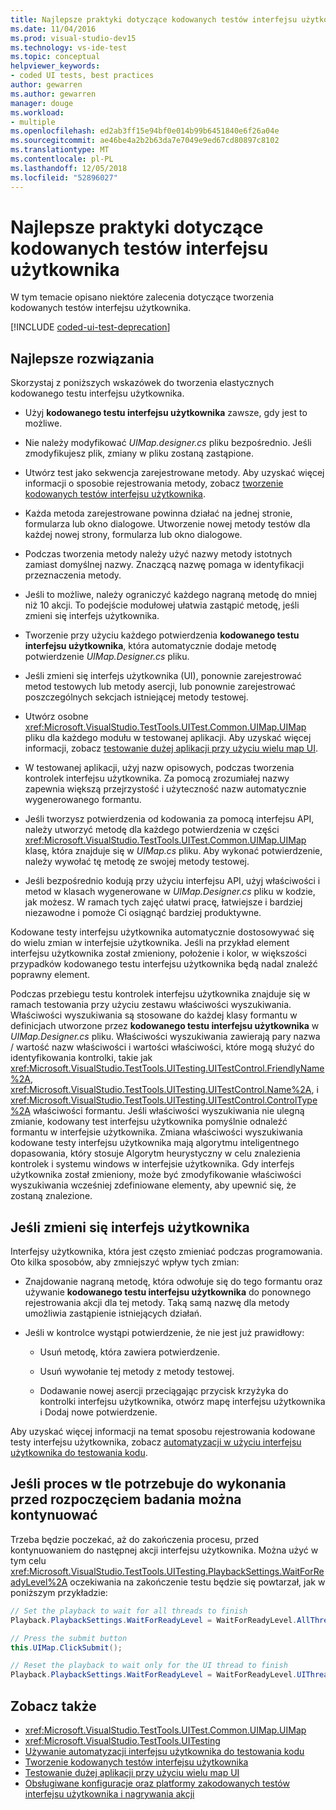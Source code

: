 ```yaml
---
title: Najlepsze praktyki dotyczące kodowanych testów interfejsu użytkownika
ms.date: 11/04/2016
ms.prod: visual-studio-dev15
ms.technology: vs-ide-test
ms.topic: conceptual
helpviewer_keywords:
- coded UI tests, best practices
author: gewarren
ms.author: gewarren
manager: douge
ms.workload:
- multiple
ms.openlocfilehash: ed2ab3ff15e94bf0e014b99b6451840e6f26a04e
ms.sourcegitcommit: ae46be4a2b2b63da7e7049e9ed67cd80897c8102
ms.translationtype: MT
ms.contentlocale: pl-PL
ms.lasthandoff: 12/05/2018
ms.locfileid: "52896027"
---
```

# <a name="best-practices-for-coded-ui-tests"></a>Najlepsze praktyki dotyczące kodowanych testów interfejsu użytkownika

W tym temacie opisano niektóre zalecenia dotyczące tworzenia kodowanych testów interfejsu użytkownika.

[!INCLUDE [coded-ui-test-deprecation](includes/coded-ui-test-deprecation.md)]

## <a name="best-practices"></a>Najlepsze rozwiązania

Skorzystaj z poniższych wskazówek do tworzenia elastycznych kodowanego testu interfejsu użytkownika.

-   Użyj **kodowanego testu interfejsu użytkownika** zawsze, gdy jest to możliwe.

-   Nie należy modyfikować *UIMap.designer.cs* pliku bezpośrednio. Jeśli zmodyfikujesz plik, zmiany w pliku zostaną zastąpione.

-   Utwórz test jako sekwencja zarejestrowane metody. Aby uzyskać więcej informacji o sposobie rejestrowania metody, zobacz [tworzenie kodowanych testów interfejsu użytkownika](../test/use-ui-automation-to-test-your-code.md).

-   Każda metoda zarejestrowane powinna działać na jednej stronie, formularza lub okno dialogowe. Utworzenie nowej metody testów dla każdej nowej strony, formularza lub okno dialogowe.

-   Podczas tworzenia metody należy użyć nazwy metody istotnych zamiast domyślnej nazwy. Znaczącą nazwę pomaga w identyfikacji przeznaczenia metody.

-   Jeśli to możliwe, należy ograniczyć każdego nagraną metodę do mniej niż 10 akcji. To podejście modułowej ułatwia zastąpić metodę, jeśli zmieni się interfejs użytkownika.

-   Tworzenie przy użyciu każdego potwierdzenia **kodowanego testu interfejsu użytkownika**, która automatycznie dodaje metodę potwierdzenie *UIMap.Designer.cs* pliku.

-   Jeśli zmieni się interfejs użytkownika (UI), ponownie zarejestrować metod testowych lub metody asercji, lub ponownie zarejestrować poszczególnych sekcjach istniejącej metody testowej.

-   Utwórz osobne <xref:Microsoft.VisualStudio.TestTools.UITest.Common.UIMap.UIMap> pliku dla każdego modułu w testowanej aplikacji. Aby uzyskać więcej informacji, zobacz [testowanie dużej aplikacji przy użyciu wielu map UI](../test/testing-a-large-application-with-multiple-ui-maps.md).

-   W testowanej aplikacji, użyj nazw opisowych, podczas tworzenia kontrolek interfejsu użytkownika. Za pomocą zrozumiałej nazwy zapewnia większą przejrzystość i użyteczność nazw automatycznie wygenerowanego formantu.

-   Jeśli tworzysz potwierdzenia od kodowania za pomocą interfejsu API, należy utworzyć metodę dla każdego potwierdzenia w części <xref:Microsoft.VisualStudio.TestTools.UITest.Common.UIMap.UIMap> klasę, która znajduje się w *UIMap.cs* pliku. Aby wykonać potwierdzenie, należy wywołać tę metodę ze swojej metody testowej.

-   Jeśli bezpośrednio kodują przy użyciu interfejsu API, użyj właściwości i metod w klasach wygenerowane w *UIMap.Designer.cs* pliku w kodzie, jak możesz. W ramach tych zajęć ułatwi pracę, łatwiejsze i bardziej niezawodne i pomoże Ci osiągnąć bardziej produktywne.

Kodowane testy interfejsu użytkownika automatycznie dostosowywać się do wielu zmian w interfejsie użytkownika. Jeśli na przykład element interfejsu użytkownika został zmieniony, położenie i kolor, w większości przypadków kodowanego testu interfejsu użytkownika będą nadal znaleźć poprawny element.

Podczas przebiegu testu kontrolek interfejsu użytkownika znajduje się w ramach testowania przy użyciu zestawu właściwości wyszukiwania. Właściwości wyszukiwania są stosowane do każdej klasy formantu w definicjach utworzone przez **kodowanego testu interfejsu użytkownika** w *UIMap.Designer.cs* pliku. Właściwości wyszukiwania zawierają pary nazwa / wartość nazw właściwości i wartości właściwości, które mogą służyć do identyfikowania kontrolki, takie jak <xref:Microsoft.VisualStudio.TestTools.UITesting.UITestControl.FriendlyName%2A>, <xref:Microsoft.VisualStudio.TestTools.UITesting.UITestControl.Name%2A>, i <xref:Microsoft.VisualStudio.TestTools.UITesting.UITestControl.ControlType%2A> właściwości formantu. Jeśli właściwości wyszukiwania nie ulegną zmianie, kodowany test interfejsu użytkownika pomyślnie odnaleźć formantu w interfejsie użytkownika. Zmiana właściwości wyszukiwania kodowane testy interfejsu użytkownika mają algorytmu inteligentnego dopasowania, który stosuje Algorytm heurystyczny w celu znalezienia kontrolek i systemu windows w interfejsie użytkownika. Gdy interfejs użytkownika został zmieniony, może być zmodyfikowanie właściwości wyszukiwania wcześniej zdefiniowane elementy, aby upewnić się, że zostaną znalezione.

## <a name="if-your-user-interface-changes"></a>Jeśli zmieni się interfejs użytkownika

Interfejsy użytkownika, która jest często zmieniać podczas programowania. Oto kilka sposobów, aby zmniejszyć wpływ tych zmian:

-   Znajdowanie nagraną metodę, która odwołuje się do tego formantu oraz używanie **kodowanego testu interfejsu użytkownika** do ponownego rejestrowania akcji dla tej metody. Taką samą nazwę dla metody umożliwia zastąpienie istniejących działań.

-   Jeśli w kontrolce wystąpi potwierdzenie, że nie jest już prawidłowy:

    -   Usuń metodę, która zawiera potwierdzenie.

    -   Usuń wywołanie tej metody z metody testowej.

    -   Dodawanie nowej asercji przeciągając przycisk krzyżyka do kontrolki interfejsu użytkownika, otwórz mapę interfejsu użytkownika i Dodaj nowe potwierdzenie.

Aby uzyskać więcej informacji na temat sposobu rejestrowania kodowane testy interfejsu użytkownika, zobacz [automatyzacji w użyciu interfejsu użytkownika do testowania kodu](../test/use-ui-automation-to-test-your-code.md).

## <a name="if-a-background-process-needs-to-complete-before-the-test-can-continue"></a>Jeśli proces w tle potrzebuje do wykonania przed rozpoczęciem badania można kontynuować

Trzeba będzie poczekać, aż do zakończenia procesu, przed kontynuowaniem do następnej akcji interfejsu użytkownika. Można użyć w tym celu <xref:Microsoft.VisualStudio.TestTools.UITesting.PlaybackSettings.WaitForReadyLevel%2A> oczekiwania na zakończenie testu będzie się powtarzał, jak w poniższym przykładzie:

```csharp
// Set the playback to wait for all threads to finish
Playback.PlaybackSettings.WaitForReadyLevel = WaitForReadyLevel.AllThreads;

// Press the submit button
this.UIMap.ClickSubmit();

// Reset the playback to wait only for the UI thread to finish
Playback.PlaybackSettings.WaitForReadyLevel = WaitForReadyLevel.UIThreadOnly;
```

## <a name="see-also"></a>Zobacz także

- <xref:Microsoft.VisualStudio.TestTools.UITest.Common.UIMap.UIMap>
- <xref:Microsoft.VisualStudio.TestTools.UITesting>
- [Używanie automatyzacji interfejsu użytkownika do testowania kodu](../test/use-ui-automation-to-test-your-code.md)
- [Tworzenie kodowanych testów interfejsu użytkownika](../test/use-ui-automation-to-test-your-code.md)
- [Testowanie dużej aplikacji przy użyciu wielu map UI](../test/testing-a-large-application-with-multiple-ui-maps.md)
- [Obsługiwane konfiguracje oraz platformy zakodowanych testów interfejsu użytkownika i nagrywania akcji](../test/supported-configurations-and-platforms-for-coded-ui-tests-and-action-recordings.md)